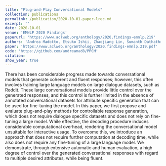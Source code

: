 ```yaml
---
title: "Plug-and-Play Conversational Models"
collection: publications
permalink: /publication/2020-10-01-paper-lrec.md
excerpt: ''
date: 2020-10-01
venue: 'EMNLP 2020 Findings'
paperurl: 'https://www.aclweb.org/anthology/2020.findings-emnlp.219'
authors: 'Andrea Madotto, Etsuko Ishii, Zhaojiang Lin, Sumanth Dathathri, Pascale Fung'
paper: 'https://www.aclweb.org/anthology/2020.findings-emnlp.219.pdf'
code: 'https://github.com/andreamad8/PPCM'
citation: 
show_year: true
---
```

There has been considerable progress made towards conversational models that generate coherent and fluent responses; however, this often involves training large language models on large dialogue datasets, such as Reddit. These large conversational models provide little control over the generated responses, and this control is further limited in the absence of annotated conversational datasets for attribute specific generation that can be used for fine-tuning the model. In this paper, we first propose and evaluate plug-and-play methods for controllable response generation, which does not require dialogue specific datasets and does not rely on fine-tuning a large model. While effective, the decoding procedure induces considerable computational overhead, rendering the conversational model unsuitable for interactive usage. To overcome this, we introduce an approach that does not require further computation at decoding time, while also does not require any fine-tuning of a large language model. We demonstrate, through extensive automatic and human evaluation, a high degree of control over the generated conversational responses with regard to multiple desired attributes, while being fluent.